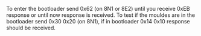 
To enter the bootloader send 0x62 (on 8N1 or 8E2) until you receive 0xEB
response or until now response is received. To test if the mouldes are in the
bootloader send 0x30 0x20 (on 8N1), if in bootloader 0x14 0x10 response should
be received.
